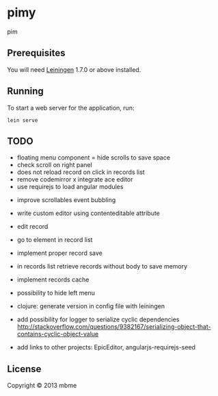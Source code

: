 # pimy

pim

## Prerequisites

You will need [Leiningen][1] 1.7.0 or above installed.

[1]: https://github.com/technomancy/leiningen

## Running

To start a web server for the application, run:

    lein serve

## TODO
+ floating menu component
= hide scrolls to save space
+ check scroll on right panel
+ does not reload record on click in records list
+ remove codemirror
x integrate ace editor
+ use requirejs to load angular modules

- improve scrollables event bubbling

- write custom editor using contenteditable attribute

- edit record
- go to element in record list
- implement proper record save
- in records list retrieve records without body to save memory
- implement records cache
- possibility to hide left menu
- clojure: generate version in config file with leiningen

- add possibility for logger to serialize cyclic dependencies http://stackoverflow.com/questions/9382167/serializing-object-that-contains-cyclic-object-value

- add links to other projects: EpicEditor, angularjs-requirejs-seed

## License

Copyright © 2013 mbme
